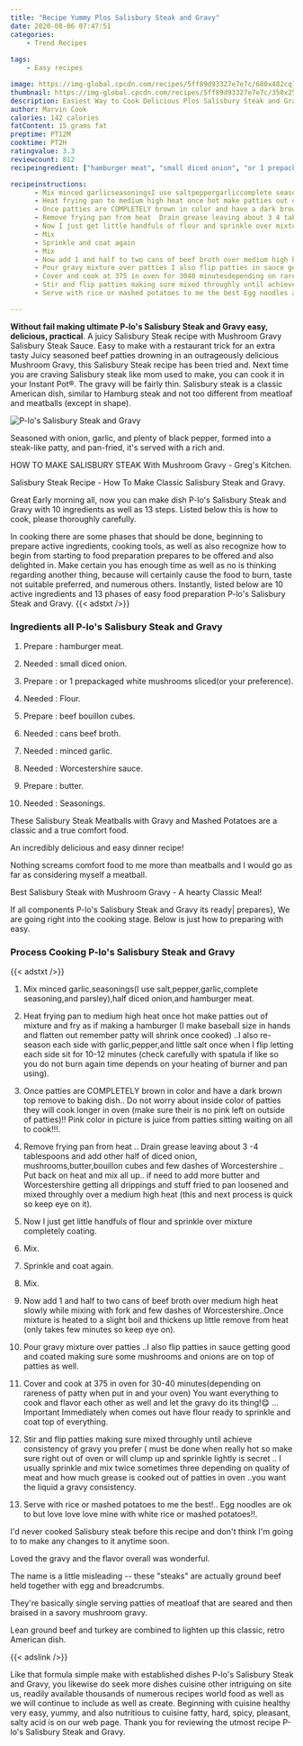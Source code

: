 ```yaml
---
title: "Recipe Yummy Plos Salisbury Steak and Gravy"
date: 2020-08-06 07:47:51
categories:
    - Trend Recipes
    
tags:
    - Easy recipes

image: https://img-global.cpcdn.com/recipes/5ff89d93327e7e7c/680x482cq70/p-los-salisbury-steak-and-gravy-recipe-main-photo.jpg
thumbnail: https://img-global.cpcdn.com/recipes/5ff89d93327e7e7c/350x250cq70/p-los-salisbury-steak-and-gravy-recipe-main-photo.jpg
description: Easiest Way to Cook Delicious Plos Salisbury Steak and Gravy with 10 ingredients and 13 stages of easy cooking.
author: Marvin Cook
calories: 142 calories
fatContent: 15 grams fat
preptime: PT12M
cooktime: PT2H
ratingvalue: 3.3
reviewcount: 812
recipeingredient: ["hamburger meat", "small diced onion", "or 1 prepackaged white mushrooms slicedor your preference", "Flour", "beef bouillon cubes", "cans beef broth", "minced garlic", "Worcestershire sauce", "butter", "Seasonings"]

recipeinstructions: 
      - Mix minced garlicseasoningsI use saltpeppergarliccomplete seasoningand parsleyhalf diced onionand hamburger meat 
      - Heat frying pan to medium high heat once hot make patties out of mixture and fry as if making a hamburger I make baseball size in hands and flatten out remember patty will shrink once cooked I also reseason each side with garlicpepperand little salt once when I flip letting each side sit for 1012 minutes check carefully with spatula if like so you do not burn again time depends on your heating of burner and pan using 
      - Once patties are COMPLETELY brown in color and have a dark brown top remove to baking dish Do not worry about inside color of patties they will cook longer in oven make sure their is no pink left on outside of patties Pink color in picture is juice from patties sitting waiting on all to cook 
      - Remove frying pan from heat  Drain grease leaving about 3 4 tablespoons and add other half of diced onion mushroomsbutterbouillon cubes and few dashes of Worcestershire  Put back on heat and mix all up if need to add more butter and Worcestershire getting all drippings and stuff fried to pan loosened and mixed throughly over a medium high heat this and next process is quick so keep eye on it 
      - Now I just get little handfuls of flour and sprinkle over mixture completely coating 
      - Mix 
      - Sprinkle and coat again 
      - Mix 
      - Now add 1 and half to two cans of beef broth over medium high heat slowly while mixing with fork and few dashes of WorcestershireOnce mixture is heated to a slight boil and thickens up little remove from heat only takes few minutes so keep eye on 
      - Pour gravy mixture over patties I also flip patties in sauce getting good and coated making sure some mushrooms and onions are on top of patties as well 
      - Cover and cook at 375 in oven for 3040 minutesdepending on rareness of patty when put in and your oven You want everything to cook and flavor each other as well and let the gravy do its thing  Important Immediately when comes out have  flour ready to sprinkle and coat top of everything 
      - Stir and flip patties making sure mixed throughly until achieve consistency of gravy you prefer  must be done when really hot so make sure right out of oven or will clump up and sprinkle lightly is secret  I usually sprinkle and mix twice sometimes three depending on quality of meat and how much grease is cooked out of patties in oven you want the liquid a gravy consistency 
      - Serve with rice or mashed potatoes to me the best Egg noodles are ok to but love love love mine with white rice or mashed potatoes

---
```




**Without fail making ultimate P-lo&#39;s Salisbury Steak and Gravy easy, delicious, practical**. A juicy Salisbury Steak recipe with Mushroom Gravy Salisbury Steak Sauce. Easy to make with a restaurant trick for an extra tasty Juicy seasoned beef patties drowning in an outrageously delicious Mushroom Gravy, this Salisbury Steak recipe has been tried and. Next time you are craving Salisbury steak like mom used to make, you can cook it in your Instant Pot®. The gravy will be fairly thin. Salisbury steak is a classic American dish, similar to Hamburg steak and not too different from meatloaf and meatballs (except in shape).


![P-lo&#39;s Salisbury Steak and Gravy](https://img-global.cpcdn.com/recipes/5ff89d93327e7e7c/680x482cq70/p-los-salisbury-steak-and-gravy-recipe-main-photo.jpg "P-lo&#39;s Salisbury Steak and Gravy")



Seasoned with onion, garlic, and plenty of black pepper, formed into a steak-like patty, and pan-fried, it&#39;s served with a rich and.

HOW TO MAKE SALISBURY STEAK With Mushroom Gravy - Greg&#39;s Kitchen.

Salisbury Steak Recipe - How To Make Classic Salisbury Steak and Gravy.


Great Early morning all, now you can make dish P-lo&#39;s Salisbury Steak and Gravy with 10 ingredients as well as 13 steps. Listed below this is how to cook, please thoroughly carefully.

In cooking there are some phases that should be done, beginning to prepare active ingredients, cooking tools, as well as also recognize how to begin from starting to food preparation prepares to be offered and also delighted in. Make certain you has enough time as well as no is thinking regarding another thing, because will certainly cause the food to burn, taste not suitable preferred, and numerous others. Instantly, listed below are 10 active ingredients and 13 phases of easy food preparation P-lo&#39;s Salisbury Steak and Gravy.
{{< adstxt />}}

### Ingredients all P-lo&#39;s Salisbury Steak and Gravy


1. Prepare  : hamburger meat.

1. Needed  : small diced onion.

1. Prepare  : or 1 prepackaged white mushrooms sliced(or your preference).

1. Needed  : Flour.

1. Prepare  : beef bouillon cubes.

1. Needed  : cans beef broth.

1. Needed  : minced garlic.

1. Needed  : Worcestershire sauce.

1. Prepare  : butter.

1. Needed  : Seasonings.


These Salisbury Steak Meatballs with Gravy and Mashed Potatoes are a classic and a true comfort food.

An incredibly delicious and easy dinner recipe!

Nothing screams comfort food to me more than meatballs and I would go as far as considering myself a meatball.

Best Salisbury Steak with Mushroom Gravy - A hearty Classic Meal!


If all components P-lo&#39;s Salisbury Steak and Gravy its ready| prepares}, We are going right into the cooking stage. Below is just how to preparing with easy.

### Process Cooking P-lo&#39;s Salisbury Steak and Gravy

{{< adstxt />}}


1. Mix minced garlic,seasonings(I use salt,pepper,garlic,complete seasoning,and parsley),half diced onion,and hamburger meat.



1. Heat frying pan to medium high heat once hot make patties out of mixture and fry as if making a hamburger (I make baseball size in hands and flatten out remember patty will shrink once cooked) ..I also re-season each side with garlic,pepper,and little salt once when I flip letting each side sit for 10-12 minutes (check carefully with spatula if like so you do not burn again time depends on your heating of burner and pan using).



1. Once patties are COMPLETELY brown in color and have a dark brown top remove to baking dish.. Do not worry about inside color of patties they will cook longer in oven (make sure their is no pink left on outside of patties)!! Pink color in picture is juice from patties sitting waiting on all to cook!!!.



1. Remove frying pan from heat .. Drain grease leaving about 3 -4 tablespoons and add other half of diced onion, mushrooms,butter,bouillon cubes and few dashes of Worcestershire .. Put back on heat and mix all up.. if need to add more butter and Worcestershire getting all drippings and stuff fried to pan loosened and mixed throughly over a medium high heat (this and next process is quick so keep eye on it).



1. Now I just get little handfuls of flour and sprinkle over mixture completely coating.



1. Mix.



1. Sprinkle and coat again.



1. Mix.



1. Now add 1 and half to two cans of beef broth over medium high heat slowly while mixing with fork and few dashes of Worcestershire..Once mixture is heated to a slight boil and thickens up little remove from heat (only takes few minutes so keep eye on).



1. Pour gravy mixture over patties ..I also flip patties in sauce getting good and coated making sure some mushrooms and onions are on top of patties as well.



1. Cover and cook at 375 in oven for 30-40 minutes(depending on rareness of patty when put in and your oven) You want everything to cook and flavor each other as well and let the gravy do its thing!😋 ... Important Immediately when comes out have  flour ready to sprinkle and coat top of everything.



1. Stir and flip patties making sure mixed throughly until achieve consistency of gravy you prefer ( must be done when really hot so make sure right out of oven or will clump up and sprinkle lightly is secret .. I usually sprinkle and mix twice sometimes three depending on quality of meat and how much grease is cooked out of patties in oven ..you want the liquid a gravy consistency.



1. Serve with rice or mashed potatoes to me the best!.. Egg noodles are ok to but love love love mine with white rice or mashed potatoes!!.




I&#39;d never cooked Salisbury steak before this recipe and don&#39;t think I&#39;m going to to make any changes to it anytime soon.

Loved the gravy and the flavor overall was wonderful.

The name is a little misleading -- these &#34;steaks&#34; are actually ground beef held together with egg and breadcrumbs.

They&#39;re basically single serving patties of meatloaf that are seared and then braised in a savory mushroom gravy.

Lean ground beef and turkey are combined to lighten up this classic, retro American dish.


{{< adslink />}}

Like that formula simple make with established dishes P-lo&#39;s Salisbury Steak and Gravy, you likewise do seek more dishes cuisine other intriguing on site us, readily available thousands of numerous recipes world food as well as we will continue to include as well as create. Beginning with cuisine healthy very easy, yummy, and also nutritious to cuisine fatty, hard, spicy, pleasant, salty acid is on our web page. Thank you for reviewing the utmost recipe P-lo&#39;s Salisbury Steak and Gravy.

